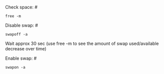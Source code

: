 Check space: #
```
free -m
```

Disable swap: # 
```
swapoff -a 
```
Wait approx 30 sec 
(use free -m to see the amount of swap used/available decrease over time)

Enable swap: #
```
swapon -a 
```
